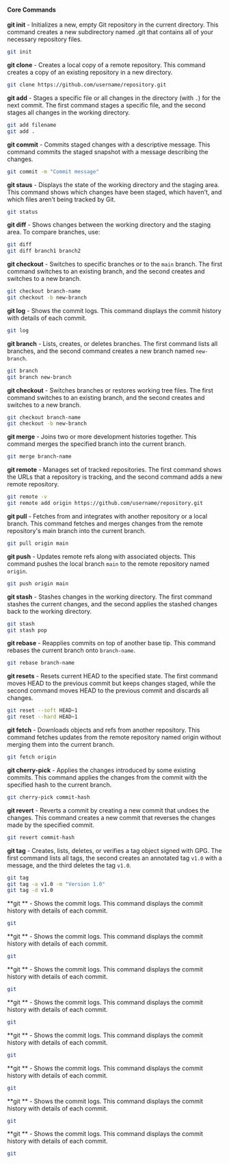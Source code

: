 #### Core Commands
**git init** - Initializes a new, empty Git repository in the current directory. This command creates a new subdirectory named .git that contains all of your necessary repository files.
```sh
git init
```

**git clone** - Creates a local copy of a remote repository. This command creates a copy of an existing repository in a new directory.
```sh
git clone https://github.com/username/repository.git
```

**git add** - Stages a specific file or all changes in the directory (with `.`) for the next commit. The first command stages a specific file, and the second stages all changes in the working directory.
```sh
git add filename
git add .
```

**git commit** - Commits staged changes with a descriptive message. This command commits the staged snapshot with a message describing the changes.
```sh
git commit -m "Commit message"
```

**git staus** - Displays the state of the working directory and the staging area. This command shows which changes have been staged, which haven’t, and which files aren’t being tracked by Git.
```sh
git status
```

**git diff** - Shows changes between the working directory and the staging area. To compare branches, use:
```sh
git diff
git diff branch1 branch2
```

**git checkout** - Switches to specific branches or to the `main` branch. The first command switches to an existing branch, and the second creates and switches to a new branch.
```sh
git checkout branch-name
git checkout -b new-branch
```





**git log** - Shows the commit logs. This command displays the commit history with details of each commit.
```sh
git log
```

**git branch** - Lists, creates, or deletes branches. The first command lists all branches, and the second command creates a new branch named `new-branch`.
```sh
git branch
git branch new-branch
```

**git checkout** - Switches branches or restores working tree files. The first command switches to an existing branch, and the second creates and switches to a new branch.
```sh
git checkout branch-name
git checkout -b new-branch
```

**git merge** - Joins two or more development histories together. This command merges the specified branch into the current branch.
```sh
git merge branch-name
```

**git remote** - Manages set of tracked repositories. The first command shows the URLs that a repository is tracking, and the second command adds a new remote repository.
```sh
git remote -v
git remote add origin https://github.com/username/repository.git
```

**git pull** - Fetches from and integrates with another repository or a local branch. This command fetches and merges changes from the remote repository's main branch into the current branch.
```sh
git pull origin main
```

**git push** - Updates remote refs along with associated objects. This command pushes the local branch `main` to the remote repository named `origin`.
```sh
git push origin main
```



**git stash** - Stashes changes in the working directory. The first command stashes the current changes, and the second applies the stashed changes back to the working directory.
```sh
git stash
git stash pop
```

**git rebase** - Reapplies commits on top of another base tip. This command rebases the current branch onto `branch-name`.
```sh
git rebase branch-name
```

**git resets** - Resets current HEAD to the specified state. The first command moves HEAD to the previous commit but keeps changes staged, while the second command moves HEAD to the previous commit and discards all changes.
```sh
git reset --soft HEAD~1
git reset --hard HEAD~1
```

**git fetch** - Downloads objects and refs from another repository. This command fetches updates from the remote repository named origin without merging them into the current branch.
```sh
git fetch origin
```

**git cherry-pick** - Applies the changes introduced by some existing commits. This command applies the changes from the commit with the specified hash to the current branch.
```sh
git cherry-pick commit-hash 
```

**git revert** - Reverts a commit by creating a new commit that undoes the changes. This command creates a new commit that reverses the changes made by the specified commit.
```sh
git revert commit-hash
```

**git tag** - Creates, lists, deletes, or verifies a tag object signed with GPG. The first command lists all tags, the second creates an annotated tag `v1.0` with a message, and the third deletes the tag `v1.0`.
```sh
git tag
git tag -a v1.0 -m "Version 1.0"
git tag -d v1.0
```

**git ** - Shows the commit logs. This command displays the commit history with details of each commit.
```sh
git 
```

**git ** - Shows the commit logs. This command displays the commit history with details of each commit.
```sh
git 
```

**git ** - Shows the commit logs. This command displays the commit history with details of each commit.
```sh
git 
```

**git ** - Shows the commit logs. This command displays the commit history with details of each commit.
```sh
git 
```

**git ** - Shows the commit logs. This command displays the commit history with details of each commit.
```sh
git 
```

**git ** - Shows the commit logs. This command displays the commit history with details of each commit.
```sh
git 
```

**git ** - Shows the commit logs. This command displays the commit history with details of each commit.
```sh
git 
```

**git ** - Shows the commit logs. This command displays the commit history with details of each commit.
```sh
git 
```